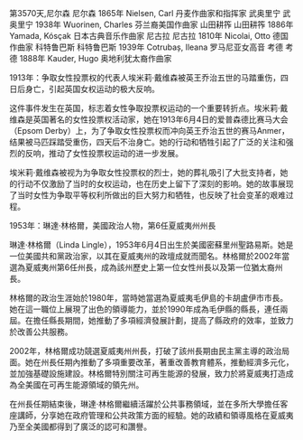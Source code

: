 第3570天,尼尔森
尼尔森 1865年
Nielsen, Carl 丹麦作曲家和指挥家
武奥里宁
武奥里宁 1938年
Wuorinen, Charles 芬兰裔美国作曲家
山田耕筰
山田耕筰 1886年
Yamada, Kósçak 日本古典音乐作曲家
尼古拉
尼古拉 1810年
Nicolai, Otto 德国作曲家
科特鲁巴斯
科特鲁巴斯 1939年
Cotrubaș, Ileana 罗马尼亚女高音
考德
考德 1888年
Kauder, Hugo 奥地利犹太裔作曲家

1913年：争取女性投票权的代表人埃米莉·戴维森被英王乔治五世的马踏重伤，四日后身亡，引起英国女权运动的极大反响。

这件事件发生在英国，标志着女性争取投票权运动的一个重要转折点。埃米莉·戴维森是英国著名的女性投票权活动家，她在1913年6月4日的爱普森德比赛马大会（Epsom Derby）上，为了争取女性投票权而冲向英王乔治五世的赛马Anmer，结果被马匹踩踏受重伤，四天后不治身亡。她的行动和牺牲引起了广泛的关注和强烈的反响，推动了女性投票权运动的进一步发展。

埃米莉·戴维森被视为为争取女性投票权的烈士，她的葬礼吸引了大批支持者，她的行动不仅激励了当时的女权运动，也在历史上留下了深刻的影响。她的故事展现了当时女性为争取平等权利所做出的巨大努力和牺牲，也反映了社会变革的艰难过程。


1953年：琳達·林格爾，美國政治人物，第6任夏威夷州州長

琳達·林格爾（Linda Lingle），1953年6月4日出生於美國密蘇里州聖路易斯。她是一位美國共和黨政治家，以其在夏威夷州的政壇成就而聞名。林格爾於2002年當選為夏威夷州第6任州長，成為該州歷史上第一位女性州長以及第一位猶太裔州長。

林格爾的政治生涯始於1980年，當時她當選為夏威夷毛伊島的卡胡盧伊市市長。她在這一職位上展現了出色的領導能力，並於1990年成為毛伊縣的縣長，連任兩屆。在擔任縣長期間，她推動了多項經濟發展計劃，提高了縣政府的效率，並致力於改善公共服務。

2002年，林格爾成功競選夏威夷州州長，打破了該州長期由民主黨主導的政治局面。她在州長任期內推動了多項重要改革，著重改善教育體系，推動經濟多元化，並加強基礎設施建設。林格爾特別關注可再生能源的發展，致力於將夏威夷打造成為全美國在可再生能源領域的領先州。

在州長任期結束後，琳達·林格爾繼續活躍於公共事務領域，並在多所大學擔任客座講師，分享她在政府管理和公共政策方面的經驗。她的政績和領導風格在夏威夷乃至全美國都得到了廣泛的認可和讚譽。
 